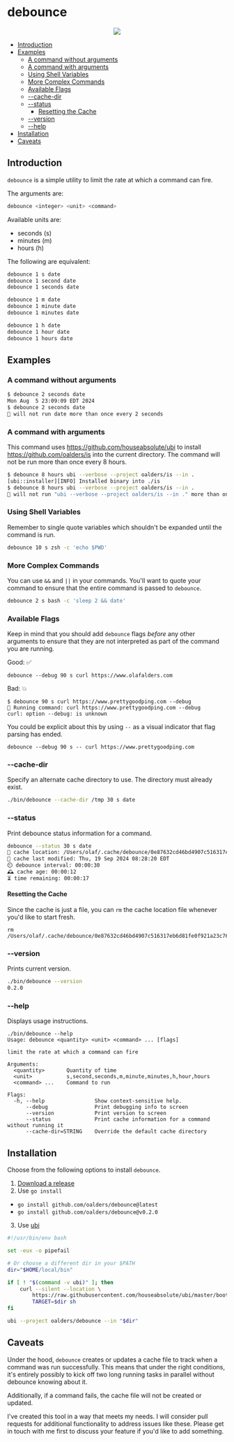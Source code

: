 # debounce

<p align="center">
  <img src="logo.jpeg" />
</p>

<!-- vim-markdown-toc GFM -->

* [Introduction](#introduction)
* [Examples](#examples)
  * [A command without arguments](#a-command-without-arguments)
  * [A command with arguments](#a-command-with-arguments)
  * [Using Shell Variables](#using-shell-variables)
  * [More Complex Commands](#more-complex-commands)
  * [Available Flags](#available-flags)
  * [--cache-dir](#--cache-dir)
  * [--status](#--status)
    * [Resetting the Cache](#resetting-the-cache)
  * [--version](#--version)
  * [--help](#--help)
* [Installation](#installation)
* [Caveats](#caveats)

<!-- vim-markdown-toc -->

## Introduction

`debounce` is a simple utility to limit the rate at which a command can fire.

The arguments are:

```bash
debounce <integer> <unit> <command>
```

Available units are:

* seconds (s)
* minutes (m)
* hours (h)

The following are equivalent:

```bash
debounce 1 s date
debounce 1 second date
debounce 1 seconds date
```

```bash
debounce 1 m date
debounce 1 minute date
debounce 1 minutes date
```

```bash
debounce 1 h date
debounce 1 hour date
debounce 1 hours date
```

## Examples

### A command without arguments

```bash
$ debounce 2 seconds date
Mon Aug  5 23:09:09 EDT 2024
$ debounce 2 seconds date
🚥 will not run date more than once every 2 seconds
```

### A command with arguments

This command uses <https://github.com/houseabsolute/ubi> to install
<https://github.com/oalders/is> into the current directory.  The command will
not be run more than once every 8 hours.

```bash
$ debounce 8 hours ubi --verbose --project oalders/is --in .
[ubi::installer][INFO] Installed binary into ./is
$ debounce 8 hours ubi --verbose --project oalders/is --in .
🚥 will not run "ubi --verbose --project oalders/is --in ." more than once every 8 hours
```

### Using Shell Variables

Remember to single quote variables which shouldn't be expanded until the
command is run.

```bash
debounce 10 s zsh -c 'echo $PWD'
```

### More Complex Commands

You can use `&&` and `||` in your commands. You'll want to quote your command
to ensure that the entire command is passed to `debounce`.

```bash
debounce 2 s bash -c 'sleep 2 && date'
```

### Available Flags

Keep in mind that you should add `debounce` flags *before* any other arguments
to ensure that they are not interpreted as part of the command you are running.

Good: ✅

```shell
debounce --debug 90 s curl https://www.olafalders.com
```

Bad: 💥

```shell
$ debounce 90 s curl https://www.prettygoodping.com --debug
🚀 Running command: curl https://www.prettygoodping.com --debug
curl: option --debug: is unknown
```

You could be explicit about this by using `--` as a visual indicator that flag
parsing has ended.

```shell
debounce --debug 90 s -- curl https://www.prettygoodping.com
```

### --cache-dir

Specify an alternate cache directory to use. The directory must already exist.

```bash
./bin/debounce --cache-dir /tmp 30 s date
```

### --status

Print debounce status information for a command.

```bash
debounce --status 30 s date
📁 cache location: /Users/olaf/.cache/debounce/0e87632cd46bd4907c516317eb6d81fe0f921a23c7643018f21292894b470681
🚧 cache last modified: Thu, 19 Sep 2024 08:28:20 EDT
⏲️ debounce interval: 00:00:30
🕰️ cache age: 00:00:12
⏳ time remaining: 00:00:17
```

#### Resetting the Cache

Since the cache is just a file, you can `rm` the cache location file whenever
you'd like to start fresh.

```shell
rm /Users/olaf/.cache/debounce/0e87632cd46bd4907c516317eb6d81fe0f921a23c7643018f21292894b470681
```

### --version

Prints current version.

```bash
./bin/debounce --version
0.2.0
```

### --help

Displays usage instructions.

```text
./bin/debounce --help
Usage: debounce <quantity> <unit> <command> ... [flags]

limit the rate at which a command can fire

Arguments:
  <quantity>       Quantity of time
  <unit>           s,second,seconds,m,minute,minutes,h,hour,hours
  <command> ...    Command to run

Flags:
  -h, --help                Show context-sensitive help.
      --debug               Print debugging info to screen
      --version             Print version to screen
      --status              Print cache information for a command without running it
      --cache-dir=STRING    Override the default cache directory
```

## Installation

Choose from the following options to install `debounce`.

1. [Download a release](https://github.com/oalders/debounce/releases)
2. Use `go install`
  * `go install github.com/oalders/debounce@latest`
  * `go install github.com/oalders/debounce@v0.2.0`
3. Use [ubi](https://github.com/houseabsolute/ubi)

```bash
#!/usr/bin/env bash

set -eux -o pipefail

# Or choose a different dir in your $PATH
dir="$HOME/local/bin"

if [ ! "$(command -v ubi)" ]; then
    curl --silent --location \
        https://raw.githubusercontent.com/houseabsolute/ubi/master/bootstrap/bootstrap-ubi.sh |
        TARGET=$dir sh
fi

ubi --project oalders/debounce --in "$dir"
```

## Caveats

Under the hood, `debounce` creates or updates a cache file to track when a
command was run successfully. This means that under the right conditions, it's
entirely possibly to kick off two long running tasks in parallel without
debounce knowing about it.

Additionally, if a command fails, the cache file will not be created or
updated.

I've created this tool in a way that meets my needs. I will consider pull
requests for additional functionality to address issues like these. Please get
in touch with me first to discuss your feature if you'd like to add something.
